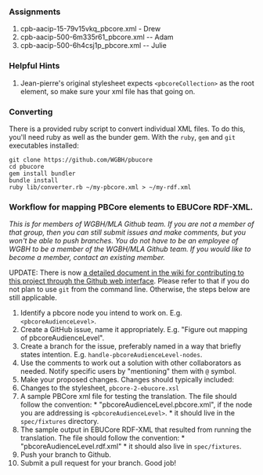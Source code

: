 ### Assignments
1. cpb-aacip-15-79v15vkq_pbcore.xml - Drew
1. cpb-aacip-500-6m335r61_pbcore.xml -- Adam
1. cpb-aacip-500-6h4csj1p_pbcore.xml -- Julie


### Helpful Hints
1. Jean-pierre's original stylesheet expects `<pbcoreCollection>` as the root 
element, so make sure your xml file has that going on.

### Converting
There is a provided ruby script to convert individual XML files. To do this, 
you'll need ruby as well as the bunder gem. With the `ruby`, `gem` and `git` 
executables installed:

```
git clone https://github.com/WGBH/pbucore
cd pbucore
gem install bundler
bundle install
ruby lib/converter.rb ~/my-pbcore.xml > ~/my-rdf.xml
```

### Workflow for mapping PBCore elements to EBUCore RDF-XML.
_This is for members of WGBH/MLA Github team. If you are not a member of that 
group, then you can still submit issues and make comments, but you won't be 
able to push branches. You do not have to be an employee of WGBH to be a member 
of the WGBH/MLA Github team. If you would like to become a member, contact an 
existing member._

UPDATE: There is now [a detailed document in the wiki for contributing to this 
project through the Github web interface](https://github.com/WGBH/pbucore/wiki/Contributing-to-the-project-through-Github-web-interface).
Please refer to that if you do not plan to use `git` from the command line. 
Otherwise, the steps below are still applicable.

1. Identify a pbcore node you intend to work on. E.g. `<pbcoreAudienceLevel>`.
1. Create a GitHub issue, name it appropriately. E.g. "Figure out mapping of 
pbcoreAudienceLevel".
1. Create a branch for the issue, preferably named in a way that briefly states 
intention. E.g. `handle-pbcoreAudienceLevel-nodes`.
1. Use the comments to work out a solution with other collaborators as needed. 
Notify specific users by "mentioning" them with `@` symbol.
1. Make your proposed changes. Changes should typically included:
  1. Changes to the stylesheet, `pbcore-2-ebucore.xsl`
  1. A sample PBCore xml file for testing the translation. The file should 
follow the convention:
    * "pbcoreAudienceLevel.pbcore.xml", if the node you are addressing is 
`<pbcoreAudienceLevel>`.
    * it should live in the `spec/fixtures` directory.
  1. The sample output in EBUCore RDF-XML that resulted from running the 
translation. The file should follow the convention:
    * "pbcoreAudienceLevel.rdf.xml"
    * it should also live in `spec/fixtures`.
1. Push your branch to Github.
1. Submit a pull request for your branch. Good job!
